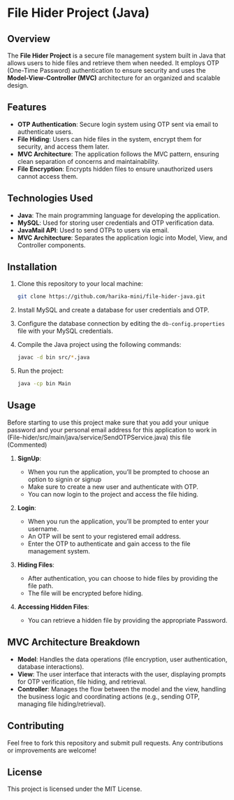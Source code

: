# File Hider Project (Java)

## Overview
The **File Hider Project** is a secure file management system built in Java that allows users to hide files and retrieve them when needed. It employs OTP (One-Time Password) authentication to ensure security and uses the **Model-View-Controller (MVC)** architecture for an organized and scalable design.

## Features
- **OTP Authentication**: Secure login system using OTP sent via email to authenticate users.
- **File Hiding**: Users can hide files in the system, encrypt them for security, and access them later.
- **MVC Architecture**: The application follows the MVC pattern, ensuring clean separation of concerns and maintainability.
- **File Encryption**: Encrypts hidden files to ensure unauthorized users cannot access them.

## Technologies Used
- **Java**: The main programming language for developing the application.
- **MySQL**: Used for storing user credentials and OTP verification data.
- **JavaMail API**: Used to send OTPs to users via email.
- **MVC Architecture**: Separates the application logic into Model, View, and Controller components.

## Installation

1. Clone this repository to your local machine:

    ```bash
    git clone https://github.com/harika-mini/file-hider-java.git
    ```

2. Install MySQL and create a database for user credentials and OTP.

3. Configure the database connection by editing the `db-config.properties` file with your MySQL credentials.

4. Compile the Java project using the following commands:

    ```bash
    javac -d bin src/*.java
    ```

5. Run the project:

    ```bash
    java -cp bin Main
    ```

## Usage
Before starting to use this project make sure that you add your unique password and your personal email address for this application to work in (File-hider/src/main/java/service/SendOTPService.java) this file (Commented)
1. **SignUp**:
   - When you run the application, you’ll be prompted to choose an option to signin or signup
   - Make sure to create a new user and authenticate with OTP.
   - You can now login to the project and access the file hiding.

2. **Login**:
   - When you run the application, you’ll be prompted to enter your username.
   - An OTP will be sent to your registered email address.
   - Enter the OTP to authenticate and gain access to the file management system.

3. **Hiding Files**:
   - After authentication, you can choose to hide files by providing the file path.
   - The file will be encrypted before hiding.

4. **Accessing Hidden Files**:
   - You can retrieve a hidden file by providing the appropriate Password.
   
## MVC Architecture Breakdown

- **Model**: Handles the data operations (file encryption, user authentication, database interactions).
- **View**: The user interface that interacts with the user, displaying prompts for OTP verification, file hiding, and retrieval.
- **Controller**: Manages the flow between the model and the view, handling the business logic and coordinating actions (e.g., sending OTP, managing file hiding/retrieval).

## Contributing
Feel free to fork this repository and submit pull requests. Any contributions or improvements are welcome!

## License
This project is licensed under the MIT License.
